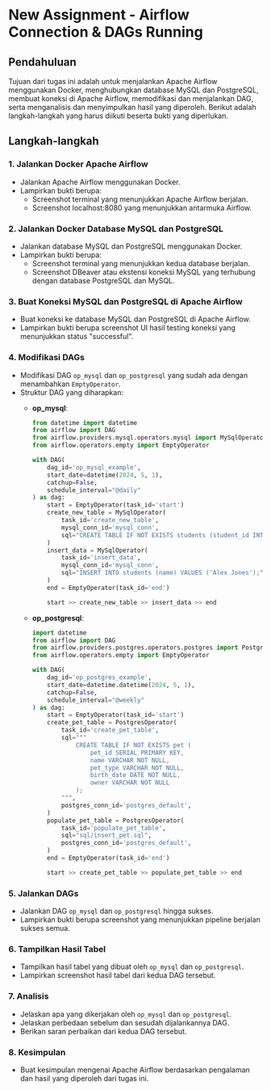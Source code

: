 # New Assignment - Airflow Connection & DAGs Running

## Pendahuluan
Tujuan dari tugas ini adalah untuk menjalankan Apache Airflow menggunakan Docker, menghubungkan database MySQL dan PostgreSQL, membuat koneksi di Apache Airflow, memodifikasi dan menjalankan DAG, serta menganalisis dan menyimpulkan hasil yang diperoleh. Berikut adalah langkah-langkah yang harus diikuti beserta bukti yang diperlukan.

## Langkah-langkah

### 1. Jalankan Docker Apache Airflow
- Jalankan Apache Airflow menggunakan Docker.
- Lampirkan bukti berupa:
  - Screenshot terminal yang menunjukkan Apache Airflow berjalan.
  - Screenshot localhost:8080 yang menunjukkan antarmuka Airflow.

### 2. Jalankan Docker Database MySQL dan PostgreSQL
- Jalankan database MySQL dan PostgreSQL menggunakan Docker.
- Lampirkan bukti berupa:
  - Screenshot terminal yang menunjukkan kedua database berjalan.
  - Screenshot DBeaver atau ekstensi koneksi MySQL yang terhubung dengan database PostgreSQL dan MySQL.

### 3. Buat Koneksi MySQL dan PostgreSQL di Apache Airflow
- Buat koneksi ke database MySQL dan PostgreSQL di Apache Airflow.
- Lampirkan bukti berupa screenshot UI hasil testing koneksi yang menunjukkan status "successful".

### 4. Modifikasi DAGs
- Modifikasi DAG `op_mysql` dan `op_postgresql` yang sudah ada dengan menambahkan `EmptyOperator`.
- Struktur DAG yang diharapkan:
  - **op_mysql**:
    ```python
    from datetime import datetime
    from airflow import DAG
    from airflow.providers.mysql.operators.mysql import MySqlOperator
    from airflow.operators.empty import EmptyOperator

    with DAG(
        dag_id='op_mysql_example', 
        start_date=datetime(2024, 5, 1),
        catchup=False,
        schedule_interval="@daily"
    ) as dag:
        start = EmptyOperator(task_id='start')
        create_new_table = MySqlOperator(
            task_id='create_new_table',
            mysql_conn_id='mysql_conn',
            sql="CREATE TABLE IF NOT EXISTS students (student_id INT AUTO_INCREMENT PRIMARY KEY, name VARCHAR(256));",
        )
        insert_data = MySqlOperator(
            task_id='insert_data',
            mysql_conn_id='mysql_conn',
            sql="INSERT INTO students (name) VALUES ('Alex Jones');",
        )
        end = EmptyOperator(task_id='end')

        start >> create_new_table >> insert_data >> end
    ```

  - **op_postgresql**:
    ```python
    import datetime
    from airflow import DAG
    from airflow.providers.postgres.operators.postgres import PostgresOperator
    from airflow.operators.empty import EmptyOperator

    with DAG(
        dag_id='op_postgres_example',
        start_date=datetime.datetime(2024, 5, 1),
        catchup=False,
        schedule_interval="@weekly"
    ) as dag:
        start = EmptyOperator(task_id='start')
        create_pet_table = PostgresOperator(
            task_id='create_pet_table',
            sql="""
                CREATE TABLE IF NOT EXISTS pet (
                    pet_id SERIAL PRIMARY KEY,
                    name VARCHAR NOT NULL,
                    pet_type VARCHAR NOT NULL,
                    birth_date DATE NOT NULL,
                    owner VARCHAR NOT NULL
                );
            """,
            postgres_conn_id='postgres_default',
        )
        populate_pet_table = PostgresOperator(
            task_id='populate_pet_table',
            sql="sql/insert_pet.sql",
            postgres_conn_id='postgres_default',
        )
        end = EmptyOperator(task_id='end')

        start >> create_pet_table >> populate_pet_table >> end
    ```

### 5. Jalankan DAGs
- Jalankan DAG `op_mysql` dan `op_postgresql` hingga sukses.
- Lampirkan bukti berupa screenshot yang menunjukkan pipeline berjalan sukses semua.

### 6. Tampilkan Hasil Tabel
- Tampilkan hasil tabel yang dibuat oleh `op_mysql` dan `op_postgresql`.
- Lampirkan screenshot hasil tabel dari kedua DAG tersebut.

### 7. Analisis
- Jelaskan apa yang dikerjakan oleh `op_mysql` dan `op_postgresql`.
- Jelaskan perbedaan sebelum dan sesudah dijalankannya DAG.
- Berikan saran perbaikan dari kedua DAG tersebut.

### 8. Kesimpulan
- Buat kesimpulan mengenai Apache Airflow berdasarkan pengalaman dan hasil yang diperoleh dari tugas ini.
